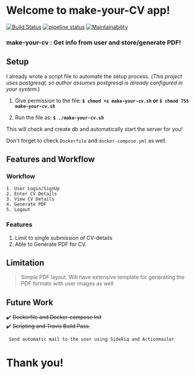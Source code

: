 # Welcome to make-your-CV app!

[![Build Status](https://travis-ci.org/cdrrazan/make-your-cv.svg?branch=master)](https://travis-ci.org/cdrrazan/make-your-cv) [![pipeline status](https://gitlab.com/cdrrazan/make-your-cv/badges/master/pipeline.svg)](https://gitlab.com/cdrrazan/make-your-cv/commits/master) [![Maintainability](https://api.codeclimate.com/v1/badges/6bc7021d601e1d5f0f73/maintainability)](https://codeclimate.com/github/cdrrazan/make-your-cv/maintainability)

### make-your-cv : Get info from user and store/generate PDF!

## Setup
I already wrote a script file to automate the setup process.
(_This project uses postgresql, so author assumes postgresql is already configured in your system._)

1. Give permission to the file:
  **``$ chmod +x make-your-cv.sh`` or ``$ chmod 755 make-your-cv.sh``**

2. Run the file as:
**```$ ./make-your-cv.sh```**

This will check and create db and automatically start the server for you!

Don't forget to check ```Dockerfile``` and ```docker-compose.yml``` as well.
<br>

## Features and Workflow

  ### Workflow
  ~~~
  1. User Login/SignUp
  2. Enter CV Details
  3. View CV Details
  4. Generate PDF
  5. Logout
  ~~~


  ### Features
  1. Limit to single submission of CV-details
  2. Able to Generate PDF  for CV.

## Limitation

> Simple PDF layout. Will have extensive template for generating the PDF formats with user images as well.

## Future Work
:heavy_check_mark: ~~Dockerfile and Docker-compose Init~~ <br>
:heavy_check_mark: ~~Scripting and Travis Build Pass.~~

``` Send automatic mail to the user using Sidekiq and Actionmailer```

# Thank you!
